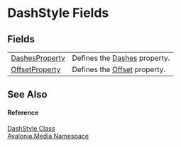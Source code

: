# DashStyle Fields




## Fields
<table>
<tr>
<td><a href="F_Avalonia_Media_DashStyle_DashesProperty">DashesProperty</a></td>
<td>Defines the <a href="P_Avalonia_Media_DashStyle_Dashes">Dashes</a> property.</td>
</tr>
<tr>
<td><a href="F_Avalonia_Media_DashStyle_OffsetProperty">OffsetProperty</a></td>
<td>Defines the <a href="P_Avalonia_Media_DashStyle_Offset">Offset</a> property.</td>
</tr>
</table>

## See Also


#### Reference
<a href="T_Avalonia_Media_DashStyle">DashStyle Class</a>  
<a href="N_Avalonia_Media">Avalonia.Media Namespace</a>  

